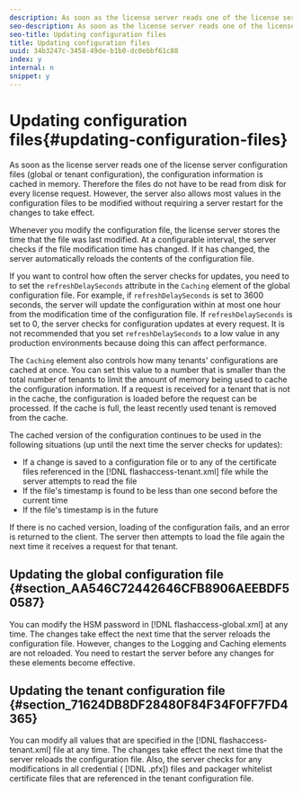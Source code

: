 ```yaml
---
description: As soon as the license server reads one of the license server configuration files (global or tenant configuration), the configuration information is cached in memory. Therefore the files do not have to be read from disk for every license request. However, the server also allows most values in the configuration files to be modified without requiring a server restart for the changes to take effect.
seo-description: As soon as the license server reads one of the license server configuration files (global or tenant configuration), the configuration information is cached in memory. Therefore the files do not have to be read from disk for every license request. However, the server also allows most values in the configuration files to be modified without requiring a server restart for the changes to take effect.
seo-title: Updating configuration files
title: Updating configuration files
uuid: 34b3247c-3458-49de-b1b0-dc0ebbf61c88
index: y
internal: n
snippet: y
---
```


# Updating configuration files{#updating-configuration-files}

As soon as the license server reads one of the license server configuration files (global or tenant configuration), the configuration information is cached in memory. Therefore the files do not have to be read from disk for every license request. However, the server also allows most values in the configuration files to be modified without requiring a server restart for the changes to take effect.

Whenever you modify the configuration file, the license server stores the time that the file was last modified. At a configurable interval, the server checks if the file modification time has changed. If it has changed, the server automatically reloads the contents of the configuration file.

If you want to control how often the server checks for updates, you need to to set the `refreshDelaySeconds` attribute in the `Caching` element of the global configuration file. For example, if `refreshDelaySeconds` is set to 3600 seconds, the server will update the configuration within at most one hour from the modification time of the configuration file. If `refreshDelaySeconds` is set to 0, the server checks for configuration updates at every request. It is not recommended that you set `refreshDelaySeconds` to a low value in any production environments because doing this can affect performance.

The `Caching` element also controls how many tenants' configurations are cached at once. You can set this value to a number that is smaller than the total number of tenants to limit the amount of memory being used to cache the configuration information. If a request is received for a tenant that is not in the cache, the configuration is loaded before the request can be processed. If the cache is full, the least recently used tenant is removed from the cache.

The cached version of the configuration continues to be used in the following situations (up until the next time the server checks for updates):

* If a change is saved to a configuration file or to any of the certificate files referenced in the [!DNL flashaccess-tenant.xml] file while the server attempts to read the file 
* If the file's timestamp is found to be less than one second before the current time 
* If the file's timestamp is in the future

If there is no cached version, loading of the configuration fails, and an error is returned to the client. The server then attempts to load the file again the next time it receives a request for that tenant.

## Updating the global configuration file {#section_AA546C72442646CFB8906AEEBDF50587}

You can modify the HSM password in [!DNL flashaccess-global.xml] at any time. The changes take effect the next time that the server reloads the configuration file. However, changes to the Logging and Caching elements are not reloaded. You need to restart the server before any changes for these elements become effective.

## Updating the tenant configuration file {#section_71624DB8DF28480F84F34F0FF7FD4365}

You can modify all values that are specified in the [!DNL flashaccess-tenant.xml] file at any time. The changes take effect the next time that the server reloads the configuration file. Also, the server checks for any modifications in all credential ( [!DNL .pfx]) files and packager whitelist certificate files that are referenced in the tenant configuration file. 
